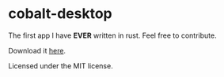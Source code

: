 # cobalt-desktop

The first app I have **EVER** written in rust. Feel free to contribute.

Download it [here](https://github.com/real-kwellercat/cobalt-desktop/releases/latest).

Licensed under the MIT license.

